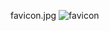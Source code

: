 favicon.jpg
![favicon](https://github.com/user-attachments/assets/f9c53da1-df55-4d5a-9dc3-cb02d28db8c3)
